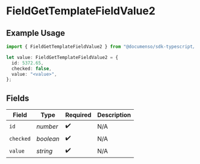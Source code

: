 # FieldGetTemplateFieldValue2

## Example Usage

```typescript
import { FieldGetTemplateFieldValue2 } from "@documenso/sdk-typescript/models/operations";

let value: FieldGetTemplateFieldValue2 = {
  id: 5372.65,
  checked: false,
  value: "<value>",
};
```

## Fields

| Field              | Type               | Required           | Description        |
| ------------------ | ------------------ | ------------------ | ------------------ |
| `id`               | *number*           | :heavy_check_mark: | N/A                |
| `checked`          | *boolean*          | :heavy_check_mark: | N/A                |
| `value`            | *string*           | :heavy_check_mark: | N/A                |